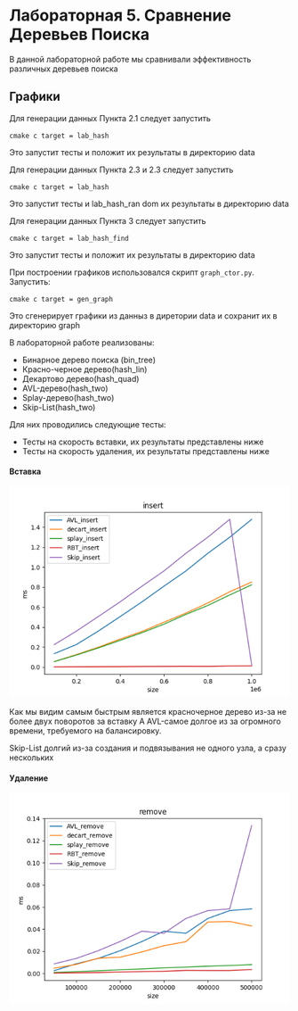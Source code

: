 # Лабораторная 5. Сравнение Деревьев Поиска

В данной лабораторной работе
мы сравнивали эффективность различных деревьев поиска


## Графики

Для генерации данных Пункта 2.1 следует запустить

    cmake с target = lab_hash

Это запустит тесты и положит их результаты в директорию data

Для генерации данных Пункта 2.3 и 2.3 следует запустить

    cmake с target = lab_hash

Это запустит тесты и lab_hash_ran dom их результаты в директорию data

Для генерации данных Пункта 3 следует запустить

    cmake с target = lab_hash_find

Это запустит тесты и положит их результаты в директорию data



При построении графиков использовался скрипт `graph_ctor.py`. Запустить:

    cmake с target = gen_graph
Это сгенерирует графики из данныз в диретории data и сохранит их в директорию graph

В лабораторной работе реализованы:

* Бинарное дерево поиска (bin_tree)
* Красно-черное дерево(hash_lin)
* Декартово дерево(hash_quad)
* AVL-дерево(hash_two)
* Splay-дерево(hash_two)
* Skip-List(hash_two)

Для них проводились следующие тесты:
* Тесты на скорость вставки, их результаты представлены ниже
* Тесты на скорость удаления, их результаты представлены ниже

#### Вставка

![Скорость вставки , график](graphs/insert.png)

Как мы видим самым быстрым является красночерное дерево из-за не более двух поворотов за вставку
А AVL-самое долгое из за огромного времени, требуемого на балансировку.

Skip-List долгий из-за создания и подвязывания не одного узла, а сразу нескольких

#### Удаление

![Скорость удаления, график](graphs/remove.png)


